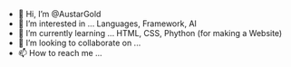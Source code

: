 - 👋 Hi, I’m @AustarGold
- 👀 I’m interested in ... Languages, Framework, AI
- 🌱 I’m currently learning ... HTML, CSS, Phython (for making a Website)
- 💞️ I’m looking to collaborate on ...
- 📫 How to reach me ...

<!---
AustarGold/AustarGold is a ✨ special ✨ repository because its `README.md` (this file) appears on your GitHub profile.
You can click the Preview link to take a look at your changes.
--->
